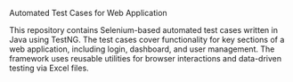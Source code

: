 Automated Test Cases for Web Application

This repository contains Selenium-based automated test cases written in Java using TestNG. The test cases cover functionality for key sections of a web application, including login, dashboard, and user management. The framework uses reusable utilities for browser interactions and data-driven testing via Excel files.
